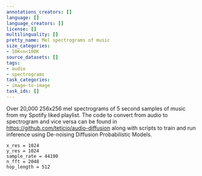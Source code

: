 ```yaml
---
annotations_creators: []
language: []
language_creators: []
license: []
multilinguality: []
pretty_name: Mel spectrograms of music
size_categories:
- 10K<n<100K
source_datasets: []
tags:
- audio
- spectrograms
task_categories:
- image-to-image
task_ids: []
---
```

Over 20,000 256x256 mel spectrograms of 5 second samples of music from my Spotify liked playlist. The code to convert from audio to spectrogram and vice versa can be found in https://github.com/teticio/audio-diffusion along with scripts to train and run inference using De-noising Diffusion Probabilistic Models.
```
x_res = 1024
y_res = 1024
sample_rate = 44100
n_fft = 2048
hop_length = 512
```